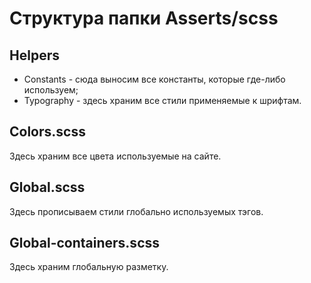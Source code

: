# Структура папки Asserts/scss

## Helpers

- Constants - сюда выносим все константы, которые где-либо используем;
- Typography - здесь храним все стили применяемые к шрифтам.

## Colors.scss

Здесь храним все цвета используемые на сайте.

## Global.scss

Здесь прописываем стили глобально используемых тэгов.

## Global-containers.scss

Здесь храним глобальную разметку.
